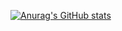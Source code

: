 [![Anurag's GitHub stats](https://github-readme-stats.vercel.app/api?username=IvanTsukei)](https://github.com/anuraghazra/github-readme-stats)


<!--
**IvanTsukei/IvanTsukei** is a ✨ _special_ ✨ repository because its `README.md` (this file) appears on your GitHub profile.

Here are some ideas to get you started:

- 🔭 I’m currently working on ...
- 🌱 I’m currently learning ...
- 👯 I’m looking to collaborate on ...
- 🤔 I’m looking for help with ...
- 💬 Ask me about ...
- 📫 How to reach me: ...
- 😄 Pronouns: ...
- ⚡ Fun fact: ...
-->
